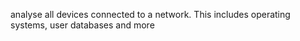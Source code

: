 analyse all devices connected to a network. This includes operating systems, user databases and more